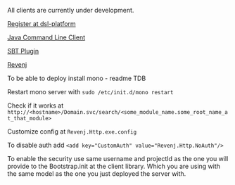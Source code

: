All clients are currently under development.

[Register at dsl-platform](https://dsl-platform.com/)
 
[Java Command Line Client](client-api/cmdlineclient)

[SBT Plugin](client-api/sbt)

[Revenj](https://github.com/ngs-doo/revenj)

To be able to deploy install mono - readme TDB

Restart mono server with `sudo /etc/init.d/mono restart`

Check if it works at `http://<hostname>/Domain.svc/search/<some_module_name.some_root_name_at_that_module>`

Customize config at `Revenj.Http.exe.config`

To disable auth add `<add key="CustomAuth" value="Revenj.Http.NoAuth"/>`

To enable the security use same username and projectId as the one you will provide to the Bootstrap.init at the client library. Which you are using with the same model as the one you just deployed the server with.